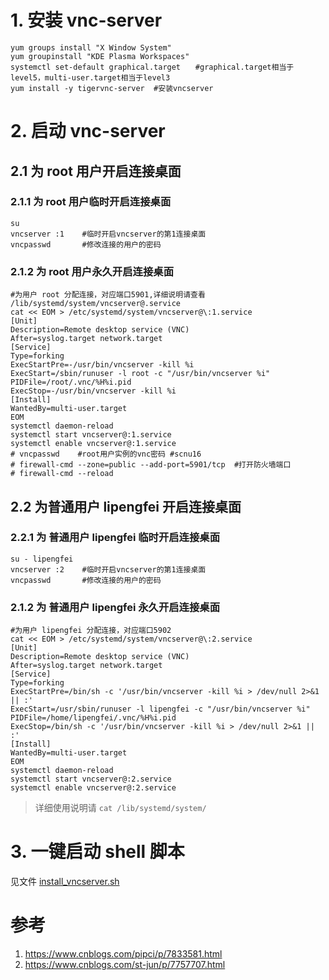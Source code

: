 # 1. 安装 vnc-server
```
yum groups install "X Window System"
yum groupinstall "KDE Plasma Workspaces"
systemctl set-default graphical.target　　#graphical.target相当于level5，multi-user.target相当于level3
yum install -y tigervnc-server  #安装vncserver
```

# 2. 启动 vnc-server

## 2.1 为 root 用户开启连接桌面
### 2.1.1 为 root 用户临时开启连接桌面
```
su 
vncserver :1    #临时开启vncserver的第1连接桌面
vncpasswd       #修改连接的用户的密码
```

### 2.1.2 为 root 用户永久开启连接桌面
```
#为用户 root 分配连接，对应端口5901,详细说明请查看 /lib/systemd/system/vncserver@.service
cat << EOM > /etc/systemd/system/vncserver@\:1.service
[Unit]
Description=Remote desktop service (VNC)
After=syslog.target network.target
[Service]
Type=forking
ExecStartPre=-/usr/bin/vncserver -kill %i
ExecStart=/sbin/runuser -l root -c "/usr/bin/vncserver %i"
PIDFile=/root/.vnc/%H%i.pid
ExecStop=-/usr/bin/vncserver -kill %i
[Install]
WantedBy=multi-user.target
EOM
systemctl daemon-reload
systemctl start vncserver@:1.service
systemctl enable vncserver@:1.service    
# vncpasswd    #root用户实例的vnc密码 #scnu16
# firewall-cmd --zone=public --add-port=5901/tcp  #打开防火墙端口
# firewall-cmd --reload
```

## 2.2 为普通用户 lipengfei 开启连接桌面
### 2.2.1 为 普通用户 lipengfei 临时开启连接桌面
```
su - lipengfei
vncserver :2    #临时开启vncserver的第1连接桌面
vncpasswd       #修改连接的用户的密码
```

### 2.1.2 为 普通用户 lipengfei 永久开启连接桌面
```
#为用户 lipengfei 分配连接，对应端口5902
cat << EOM > /etc/systemd/system/vncserver@\:2.service
[Unit]
Description=Remote desktop service (VNC)
After=syslog.target network.target
[Service]
Type=forking
ExecStartPre=/bin/sh -c '/usr/bin/vncserver -kill %i > /dev/null 2>&1 || :'
ExecStart=/usr/sbin/runuser -l lipengfei -c "/usr/bin/vncserver %i"
PIDFile=/home/lipengfei/.vnc/%H%i.pid
ExecStop=/bin/sh -c '/usr/bin/vncserver -kill %i > /dev/null 2>&1 || :'
[Install]
WantedBy=multi-user.target
EOM
systemctl daemon-reload
systemctl start vncserver@:2.service
systemctl enable vncserver@:2.service   

```

> 详细使用说明请 `cat /lib/systemd/system/`

# 3. 一键启动 shell 脚本
见文件 [install_vncserver.sh](./vncserver-kde.sh)

# 参考
1. https://www.cnblogs.com/pipci/p/7833581.html
1. https://www.cnblogs.com/st-jun/p/7757707.html
